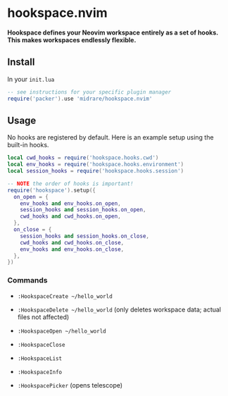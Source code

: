 # hookspace.nvim
**Hookspace defines your Neovim workspace entirely as a set of hooks. This makes workspaces endlessly flexible.**

## Install
In your `init.lua`  

```lua
-- see instructions for your specific plugin manager
require('packer').use 'midrare/hookspace.nvim'
```

## Usage
No hooks are registered by default. Here is an example setup using the built-in hooks.

```lua
local cwd_hooks = require('hookspace.hooks.cwd')
local env_hooks = require('hookspace.hooks.environment')
local session_hooks = require('hookspace.hooks.session')

-- NOTE the order of hooks is important!
require('hookspace').setup({
  on_open = {
    env_hooks and env_hooks.on_open,
    session_hooks and session_hooks.on_open,
    cwd_hooks and cwd_hooks.on_open,
  },
  on_close = {
    session_hooks and session_hooks.on_close,
    cwd_hooks and cwd_hooks.on_close,
    env_hooks and env_hooks.on_close,
  },
})
```

### Commands

 - `:HookspaceCreate ~/hello_world`
 - `:HookspaceDelete ~/hello_world`  (only deletes workspace data; actual files not affected)

 - `:HookspaceOpen ~/hello_world`
 - `:HookspaceClose`
 - `:HookspaceList`
 - `:HookspaceInfo`
 - `:HookspacePicker`  (opens telescope)
